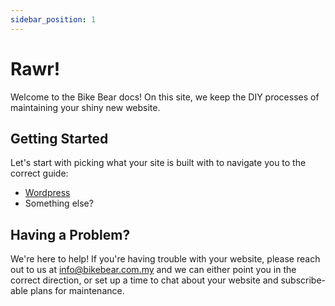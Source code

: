 ```yaml
---
sidebar_position: 1
---
```


# Rawr!

Welcome to the Bike Bear docs! On this site, we keep the DIY processes of maintaining your shiny new website.

## Getting Started

Let's start with picking what your site is built with to navigate you to the correct guide:

* [Wordpress](category/wordpress)
* Something else?

## Having a Problem?

We're here to help! If you're having trouble with your website, please reach out to us at [info@bikebear.com.my](mailto:info@bikebear.com.my) and we can either point you in the correct direction, or set up a time to chat about your website and subscribe-able plans for maintenance.
